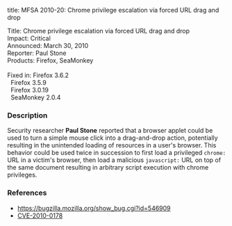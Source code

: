 title: MFSA 2010-20: Chrome privilege escalation via forced URL drag and drop

<p>
<span class="label">Title:</span>      Chrome privilege escalation via forced URL drag and drop<br/>
<span class="label">Impact:</span>     Critical<br/>
<span class="label">Announced:</span>  March 30, 2010<br/>
<span class="label">Reporter:</span>   Paul Stone<br/>
<span class="label">Products:</span>   Firefox, SeaMonkey<br/>
<br/>
<span class="label">Fixed in:</span>   Firefox 3.6.2<br/>
<span class="label">&#160;</span>      Firefox 3.5.9<br/>
<span class="label">&#160;</span>      Firefox 3.0.19<br/>
<span class="label">&#160;</span>      SeaMonkey 2.0.4<br/>
</p>


<h3>Description</h3>

<p>Security researcher <strong>Paul Stone</strong> reported that a
browser applet could be used to turn a simple mouse click into a
drag-and-drop action, potentially resulting in the unintended loading
of resources in a user's browser.  This behavior could be used twice
in succession to first load a privileged <code>chrome:</code> URL in a
victim's browser, then load a malicious <code>javascript:</code> URL
on top of the same document resulting in arbitrary script execution
with chrome privileges.</p>

<h3>References</h3>

<ul>
  <li><a href="https://bugzilla.mozilla.org/show_bug.cgi?id=546909">https://bugzilla.mozilla.org/show_bug.cgi?id=546909</a></li>
  <li><a class="ex-ref" href="http://cve.mitre.org/cgi-bin/cvename.cgi?name=CVE-2010-0178">CVE-2010-0178</a></li>
</ul>




